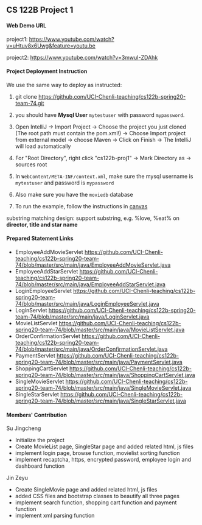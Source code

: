 ## CS 122B Project 1

#### Web Demo URL

project1: https://www.youtube.com/watch?v=uHtuv8x6Uwg&feature=youtu.be

project2: https://www.youtube.com/watch?v=3mwuI-ZDAhk


#### Project Deployment Instruction

We use the same way to deploy as instructed:

  1.  git clone https://github.com/UCI-Chenli-teaching/cs122b-spring20-team-74.git

  2.   you should have **Mysql User**  `mytestuser`  with password `mypassword`.

  3. 
     Open IntelliJ -> Import Project -> Choose the project you just cloned (The root path must contain the pom.xml!) -> Choose Import project from external model -> choose Maven -> Click on Finish -> The IntelliJ will load automatically

  4. For "Root Directory", right click "cs122b-proj1" -> Mark Directory as -> sources root

  5. In `WebContent/META-INF/context.xml`, make sure the mysql username is `mytestuser` and password is `mypassword`

  6. Also make sure you have the `moviedb` database

  7. To run the example, follow the instructions in [canvas](https://canvas.eee.uci.edu/courses/26486/pages/intellij-idea-tomcat-configuration)

substring matching design: support substring, e.g. %love, %eat% on __director, title and star name__

#### Prepared Statement Links
 - EmployeeAddMovieServlet https://github.com/UCI-Chenli-teaching/cs122b-spring20-team-74/blob/master/src/main/java/EmployeeAddMovieServlet.java
 - EmployeeAddStarServlet https://github.com/UCI-Chenli-teaching/cs122b-spring20-team-74/blob/master/src/main/java/EmployeeAddStarServlet.java
 - LoginEmployeeServlet https://github.com/UCI-Chenli-teaching/cs122b-spring20-team-74/blob/master/src/main/java/LoginEmployeeServlet.java
 - LoginServlet https://github.com/UCI-Chenli-teaching/cs122b-spring20-team-74/blob/master/src/main/java/LoginServlet.java
 - MovieListServlet https://github.com/UCI-Chenli-teaching/cs122b-spring20-team-74/blob/master/src/main/java/MovieListServlet.java
 - OrderConfirmationServlet https://github.com/UCI-Chenli-teaching/cs122b-spring20-team-74/blob/master/src/main/java/OrderConfirmationServlet.java
 - PaymentServlet https://github.com/UCI-Chenli-teaching/cs122b-spring20-team-74/blob/master/src/main/java/PaymentServlet.java
 - ShoppingCartServlet https://github.com/UCI-Chenli-teaching/cs122b-spring20-team-74/blob/master/src/main/java/ShoppingCartServlet.java
 - SingleMovieServlet https://github.com/UCI-Chenli-teaching/cs122b-spring20-team-74/blob/master/src/main/java/SingleMovieServlet.java
 - SingleStarServlet https://github.com/UCI-Chenli-teaching/cs122b-spring20-team-74/blob/master/src/main/java/SingleStarServlet.java

#### Members' Contribution

Su Jingcheng

- Initialize the project
- Create MovieList page, SingleStar page and added related html, js files
- implement login page, browse function, movielist sorting function
- implement recaptcha, https, encrypted password, employee login and dashboard function

  

Jin Zeyu

- Create SingleMovie page and added related html, js files
- added CSS files and bootstrap classes to beautify all three pages
- implement search function, shopping cart function and payment function
- implement xml parsing function

